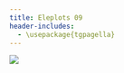 ```yaml
---
title: Eleplots 09
header-includes:
  - \usepackage{tgpagella}
---
```


![](/home/pratik/git/elephants/ele_code/cv.speed.temp.png)
